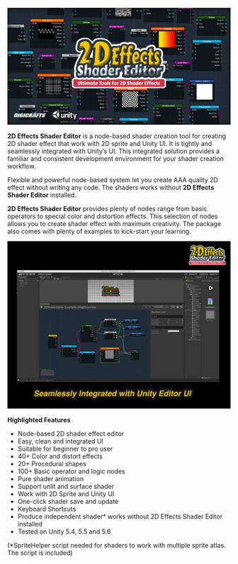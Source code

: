 ![](images/main.jpg)

**2D Effects Shader Editor** is a node-based shader creation tool for creating 2D shader effect that work with 2D sprite and Unity UI. It is tightly and seamlessly integrated with Unity’s UI. This integrated solution provides a familiar and consistent development environment for your shader creation workflow.

Flexible and powerful node-based system let you create AAA quality 2D effect without writing any code. The shaders works without **2D Effects Shader Editor** installed.

**2D Effects Shader Editor** provides plenty of nodes range from basic operators to special color and distortion effects. This selection of nodes allows you to create shader effect with maximum creativity. The package also comes with plenty of examples to kick-start your learning.

![](images/screenshot1.png)

**Highlighted Features**

- Node-based 2D shader effect editor
- Easy, clean and integrated UI
- Suitable for beginner to pro user
- 40+ Color and distort effects
- 20+ Procedural shapes
- 100+ Basic operator and logic nodes
- Pure shader animation
- Support unlit and surface shader
- Work with 2D Sprite and Unity UI
- One-click shader save and update
- Keyboard Shortcuts
- Produce independent shader* works without 2D Effects Shader Editor installed
- Tested on Unity 5.4, 5.5 and 5.6

(*SpriteHelper script needed for shaders to work with multiple sprite atlas. The script is included)